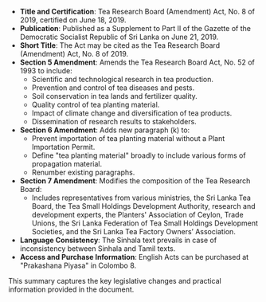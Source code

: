 - **Title and Certification**: Tea Research Board (Amendment) Act, No. 8 of 2019, certified on June 18, 2019.
- **Publication**: Published as a Supplement to Part II of the Gazette of the Democratic Socialist Republic of Sri Lanka on June 21, 2019.
- **Short Title**: The Act may be cited as the Tea Research Board (Amendment) Act, No. 8 of 2019.
- **Section 5 Amendment**: Amends the Tea Research Board Act, No. 52 of 1993 to include:
  - Scientific and technological research in tea production.
  - Prevention and control of tea diseases and pests.
  - Soil conservation in tea lands and fertilizer quality.
  - Quality control of tea planting material.
  - Impact of climate change and diversification of tea products.
  - Dissemination of research results to stakeholders.
- **Section 6 Amendment**: Adds new paragraph (k) to:
  - Prevent importation of tea planting material without a Plant Importation Permit.
  - Define "tea planting material" broadly to include various forms of propagation material.
  - Renumber existing paragraphs.
- **Section 7 Amendment**: Modifies the composition of the Tea Research Board:
  - Includes representatives from various ministries, the Sri Lanka Tea Board, the Tea Small Holdings Development Authority, research and development experts, the Planters' Association of Ceylon, Trade Unions, the Sri Lanka Federation of Tea Small Holdings Development Societies, and the Sri Lanka Tea Factory Owners’ Association.
- **Language Consistency**: The Sinhala text prevails in case of inconsistency between Sinhala and Tamil texts.
- **Access and Purchase Information**: English Acts can be purchased at "Prakashana Piyasa" in Colombo 8. 

This summary captures the key legislative changes and practical information provided in the document.